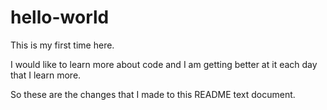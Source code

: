 # hello-world
This is my first time here.

I would like to learn more about code and I am getting better at it each day that I learn more.

So these are the changes that I made to this README text document.
